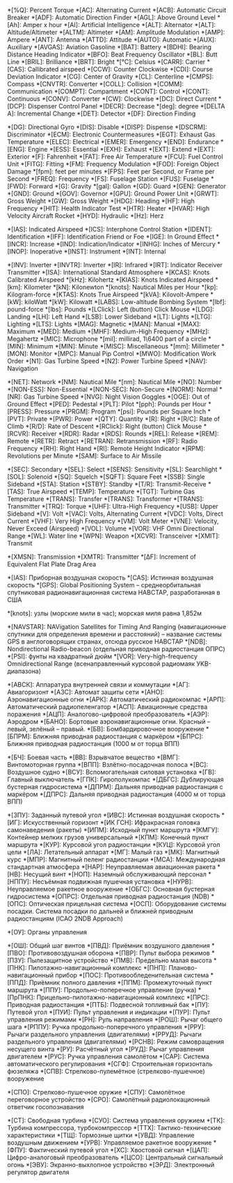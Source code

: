 *[%Q]:       Percent Torque
*[AC]:       Alternating Current
*[ACB]:      Automatic Circuit Breaker
*[ADF]:      Automatic Direction Finder
*[AGL]:      Above Ground Level
*[Ah]:       Amper x hour
*[AI]:       Artificial Intelligence
*[ALT]:      Alternator
*[ALT]:      Altitude/Altimeter
*[ALTM]:     Altimeter
*[AM]:       Amplitude Modulation
*[AMP]:      Ampere
*[ANT]:      Antenna
*[ATTD]:     Attitude
*[AUTO]:     Automatic
*[AUX]:      Auxiliary
*[AVGAS]:    Aviation Gasoline
*[BAT]:      Battery
*[BDHI]:     Bearing Distance Heading Indicator
*[BFO]:      Beat Frequency Oscillator
*[BL]:       Butt Line
*[BRIL]:     Brilliance
*[BRT]:      Bright
*[°C]:         Celsius
*[CARR]:      Carrier
*[CAS]:       Callibrated airspeed
*[CCW]:       Counter Clockwise
*[CDI]:       Course Deviation Indicator
*[CG]:        Center of Gravity
*[CL]:        Centerline
*[CMPS]:      Compass
*[CNVTR]:     Converter
*[COLL]:      Collision
*[COMM]:      Communication
*[COMPT]:     Compartment
*[CONT]:      Control
*[CONT]:      Continuous
*[CONV]:      Converter
*[CW]:        Clockwise
*[DC]:        Direct Current
*[DCP]:       Dispenser Control Panel
*[DECR]:      Decrease
*[deg]:       degree
*[DELTA A]:   Incremental Change
*[DET]:       Detector
*[DF]:        Direction Finding

*[DG]:        Directional Gyro
*[DIS]:       Disable
*[DISP]:      Dispense
*[DSCRM]:     Discriminator
*[ECM]:       Electronic Countermeasures
*[EGT]:       Exhaust Gas Temperature
*[ELEC]:      Electrical
*[EMER]:      Emergency
*[END]:      Endurance
*[ENG]:      Engine
*[ESS]:      Essential
*[EXH]:      Exhaust
*[EXT]:      Extend
*[EXT]:      Exterior
*[F]:        Fahrenheit
*[FAT]:      Free Air Temperature
*[FCU]:      Fuel Control Unit
*[FITG]:     Fitting
*[FM]:       Frequency Modulation
*[FOD]:      Foreign Object Damage
*[fpm]:      feet per minutes
*[FPS]:      Feet per Second, or Frame per Second
*[FREQ]:     Frequency
*[FS]:       Fuselage Station
*[FUS]:      Fuselage
*[FWD]:      Forward
*[G]:        Gravity
*[gal]:      Gallon
*[GD]:       Guard
*[GEN]:      Generator
*[GND]:      Ground
*[GOV]:      Governor
*[GPU]:      Ground Power Unit
*[GRWT]:     Gross Weight
*[GW]:       Gross Weight
*[HDG]:      Heading
*[HF]:      High Frequency
*[HIT]:     Health Indicator Test
*[HTR]:     Heater
*[HVAR]:    High Velocity Aircraft Rocket
*[HYD]:     Hydraulic
*[Hz]:      Herz

*[IAS]:     Indicated Airspeed
*[ICS]:     Interphone Control Station
*[IDENT]:   Identification
*[IFF]:     Identification Friend or Foe
*[IGE]:     In Ground Effect
*[INCR]:    Increase
*[IND]:     Indication/Indicator
*[INHG]:    Inches of Mercury
*[INOP]:    Inoperative
*[INST]:    Instrument
*[INT]:     Internal

*[INV]:     Inverter
*[INVTR]:   Inverter
*[IR]:      Infrared
*[IRT]:     Indicator Receiver Transmitter
*[ISA]:     International Standard Atmosphere
*[KCAS]:    Knots Calibrated Airspeed
*[kHz]:     Kilohertz
*[KIAS]:    Knots Indicated Airspeed
*[km]:      Kilometer
*[kN]:      Kilonewton
*[knots]:   Nautical Miles per Hour
*[kp]:      Kilogram-force
*[KTAS]:     Knots True Airspeed
*[kVA]:      Kilovolt-Ampere
*[kW]:       kiloWatt
*[kW]:       Kilowatt
*[LABS]:     Low-altitude Bombing System
*[lbf]:      pound-force
*[lbs]:      Pounds
*[LClick]:   Left (button) Click Mouse
*[LDG]:      Landing
*[LH]:       Left Hand
*[LSB]:      Lower Sideband
*[LT]:       Lights
*[LTG]:      Lighting
*[LTS]:      Lights
*[MAG]:      Magnetic
*[MAN]:      Manual
*[MAX]:      Maximum
*[MED]:      Medium
*[MHF]:      Medium-High Frequency
*[MHz]:      Megahertz
*[MIC]:      Microphone
*[mil]:      millirad, 1\6400 part of a circle
*[MIN]:      Minimum
*[MIN]:      Minute
*[MISC]:     Miscellaneous
*[mm]:       Millimeter
*[MON]:      Monitor
*[MPC]:      Manual Pip Control
*[MWO]:      Modification Work Order
*[N1]:       Gas Turbine Speed
*[N2]:        Power Turbine Speed
*[NAV]:       Navigation

*[NET]:       Network
*[NM]:        Nautical Mile
*[nm]:        Nautical Mile
*[NO]:        Number
*[NON-ESS]:   Non-Essential
*[NON-SEC]:   Non-Secure
*[NORM]:      Normal
*[NR]:        Gas Turbine Speed
*[NVG]:       Night Vision Goggles
*[OGE]:       Out of Ground Effect
*[PED]:       Pedestal
*[PLT]:       Pilot
*[pph]:       Pounds per Hour
*[PRESS]:     Pressure
*[PRGM]:      Program
*[psi]:       Pounds per Square Inch
*[PVT]:       Private
*[PWR]:       Power
*[QTY]:       Quantity
*[R]:         Right
*[R/C]:       Rate of Climb
*[R/D]:       Rate of Descent
*[RClick]:    Right (button) Click Mouse
*[RCVR]:      Receiver
*[RDR]:       Radar
*[RDS]:       Rounds
*[REL]:       Release
*[REM]:       Remote
*[RETR]:      Retract
*[RETRAN]:   Retransmission
*[RF]:       Radio Frequency
*[RH]:       Right Hand
*[RI]:       Remote Height Indicator
*[RPM]:      Revolutions per Minute
*[SAM]:      Surface to Air Missile

*[SEC]:      Secondary
*[SEL]:      Select
*[SENS]:     Sensitivity
*[SL]:       Searchlight
*[SOL]:      Solenoid
*[SQ]:       Squelch
*[SQFT]:     Square Feet
*[SSB]:      Single Sideband
*[STA]:      Station
*[STBY]:     Standby
*[T/R]:      Transmit-Receive
*[TAS]:      True Airspeed
*[TEMP]:     Temperature
*[TGT]:      Turbine Gas Temperature
*[TRANS]:    Transfer
*[TRANS]:    Transformer
*[TRANS]:    Transmitter
*[TRQ]:      Torque
*[UHF]:      Ultra-High Frequency
*[USB]:      Upper Sideband
*[V]:        Volt
*[VAC]:      Volts, Alternating Current
*[VDC]:      Volts, Direct Current
*[VHF]:      Very High Frequency
*[VM]:         Volt Meter
*[VNE]:        Velocity, Never Exceed (Airspeed)
*[VOL]:        Volume
*[VOR]:        VHF Omni Directional Range
*[WL]:         Water line
*[WPN]:        Weapon
*[XCVR]:       Transceiver
*[XMIT]:       Transmit

*[XMSN]:       Transmission
*[XMTR]:       Transmitter
*[ΔF]:         Increment of Equivalent Flat Plate Drag Area


*[IAS]:       Приборная воздушная скорость
*[CAS]:       Истинная воздушная скорость
*[GPS]:       Global Positioning System – среднеорбитальная спутниковая      радионавигационная система НАВСТАР, разработанная в США

*[knots]:     узлы (морские мили в час); морская миля равна 1,852м

*[NAVSTAR]:   NAVigation Satellites for Timing And Ranging (навигационные          спутники для определения времени и расстояний) – название           системы GPS в англоговорящих странах, отсюда русское НАВСТАР
*[NDB]:       Nondirectional Radio-beacon (отдельная приводная радиостанция          ОПРС)
*[PSI]:       фунты на квадратный дюйм
*[VOR]:       Very-high-frequency Omnidirectional Range (всенаправленный           курсовой радиомаяк УKB-диапазона)

*[АВСК]:      Аппаратура внутренней связи и коммутации
*[АГ]:        Авиагоризонт
*[АЗС]:       Автомат защиты сети
*[АНО]:       Аэронавигационные огни
*[АРК]:       Автоматический радиокомпас
*[АРП]:       Автоматический радиопеленгатор
*[АСП]:      Авиационные средства поражения
*[АЦП]:      Аналогово-цифровой преобразователь
*[АЭР]:      Аэродром
*[БАНО]:     Бортовые аэронавигационные огни. Красный – левый, зелёный –         правый.
*[БВ]:       Бомбардировочное вооружение
*[БПРМ]:     Ближняя приводная радиостанция с маркёром
*[БПРС]:     Ближняя приводная радиостанция (1000 м от торца ВПП)

*[БЧ]:       Боевая часть
*[ВВ]:       Взрывчатое вещество
*[ВМГ]:      Винтомоторная группа
*[ВПП]:      Взлётно-посадочная полоса
*[ВС]:       Воздушное судно
*[ВСУ]:      Вспомогательная силовая установка
*[ГВ]:       Главный выключатель
*[ГПК]:      Гирополукомпас
*[ДБГС]:     Дублирующая бустерная гидросистема
*[ДПРМ]:     Дальняя приводная радиостанция с маркёром
*[ДПРС]:     Дальняя приводная радиостанция (4000 м от торца ВПП)

*[ЗПУ]:      Заданный путевой угол
*[ИВС]:      Истинная воздушная скорость
*[ИГ]:       Искусственный горизонт
*[ИК ГСН]:   Ифракрасная головка самонаведения (ракеты)
*[ИПМ]:      Исходный пункт маршрута
*[КМГУ]:     Контейнер мелких грузов универсальный
*[КПМ]:      Конечный пункт маршрута
*[КУР]:      Курсовой угол радиостанции
*[КУЦ]:      Курсовой угол цели
*[ЛА]:       Летательный аппарат
*[МГ]:       Малый газ
*[МК]:       Магнитный курс
*[МПР]:     Магнитный пеленг радиостанции
*[МСА]:     Международная стандартная атмосфера
*[НАР]:     Неуправляемая авиационная ракета
*[НВ]:      Несущий винт
*[НОП]:     Наземный обслуживающий персонал
*[НППУ]:    Несъёмная подвижная пушечная установка
*[НУРВ]:    Неуправляемое ракетное вооружение
*[ОБГС]:    Основная бустерная гидросистема
*[ОПРС]:    Отдельная приводная радиостанция (NDB)
*[ОПС]:     Оптическая прицельная система
*[ОСП]:     Оборудование системы посадки. Система посадки по дальней и      ближней приводным радиостанциям (ICAO 2NDB Approach)

*[ОУ]:      Органы управления

*[ОШ]:      Общий шаг винтов
*[ПВД]:     Приёмник воздушного давления
*[ПВО]:     Противовоздушная оборона
*[ПВР]:     Пульт выбора режимов
*[ПЗУ]:     Пылезащитное устройство
*[ПМВ]:     Предельно малая высота
*[ПНК]:     Пилотажно-навигационный комплекс
*[ПНП]:     Планово-навигационный прибор
*[ПОС]:     Противообледенительная система
*[ППД]:     Приёмник полного давления
*[ППМ]:     Промежуточный пункт маршрута
*[ППУ]:     Продольно-поперечное управление (ручка)
*[ПрПНК]:   Прицельно-пилотажно-навигационный комплекс
*[ПРС]:     Приводная радиостанция
*[ПТБ]:     Подвесной топливный бак
*[ПУ]:      Путевой угол
*[ПУИ]:     Пульт управления и индикации
*[ПУР]:     Пульт управления режимами
*[РН]:           Руль направления
*[РОШ]:          Рычаг общего шага
*[РППУ]:         Ручка продольно-поперечного управления
*[РРУ]:   Рычаги раздельного управления (двигателями)
*[РРУД]:   Рычаги раздельного управления (двигателями)
*[РСНВ]:         Режим самовращения несущего винта
*[РУ]:           Расчётный угол
*[РУД]:          Рычаг управления двигателем
*[РУС]:          Ручка управления самолётом
*[САР]:          Система автоматического регулирования
*[СГФ]:          Строительная горизонталь фюзеляжа
*[СПВ]:          Стрелково-пулемётное (стрелково-пушечное) вооружение

*[СПО]:          Стрелково-пушечное оружие
*[СПУ]:          Самолётное переговорное устройство
*[СРО]:          Самолётный радиолокационный ответчик госопознавания

*[СТ]:           Свободная турбина
*[СУО]:          Система управления оружием
*[ТК]:           Турбина компрессора, турбокомпрессор
*[ТТХ]:          Тактико-технические характеристики
*[ТЩ]:           Тормозные щитки
*[УВД]:          Управление воздушным движением
*[УРВ]:          Управляемое ракетное вооружение
*[ФПУ]:          Фактический путевой угол
*[ХС]:           Хвостовой сигнал
*[ЦАП]:          Цифро-аналоговый преобразователь
*[ЦСО]:          Центральный сигнальный огонь
*[ЭВУ]:          Экранно-выхлопное устройство
*[ЭРД]:          Электронный регулятор двигателя

